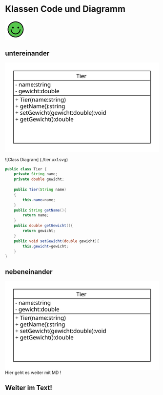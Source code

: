# Klassen Code und Diagramm

![bild](./images/img.png)

## untereinander

![Test Demo](images/tier.uxf.svg)

![Class Diagram] (./tier.uxf.svg)

```java
public class Tier {
    private String name;
    private double gewicht;

    public Tier(String name)
    {
        this.name=name;
    }
    public String getName(){
        return name;
    }
    public double getGewicht(){
        return gewicht;
    }
    public void setGewicht(double gewicht){
        this.gewicht=gewicht;
    }
}
```
## nebeneinander 
<img style="float: left;" src="images/tier.uxf.svg">

Hier geht es weiter mit MD !
<br clear="left"/>


## Weiter im Text!




